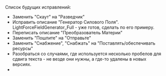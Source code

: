 Список будущих исправлений:
- Заменить "Скаут" на "Разведчик"
- Исправить описание "Генератор Силового Поля". LightForceFieldGenerator_Full - уже готов, сделать по его примеру.
- Переписать описание "Преобразователь Материи"
- Заменить "Пошлите" на "Отправьте"
- Заменить "Снабжение", "Снабжать" на "Поставлять/обеспечивать ресурсы"
- Разобраться со случаями, где используется несколько пробелов для сдвига текста - не везде они нужны, а где-то удалены в новых версиях.
- 